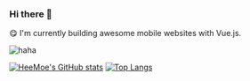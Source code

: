 ### Hi there 👋 

😋 I'm currently building awesome mobile websites with Vue.js. 

![haha](https://zsms.me/copy.gif)

[![HeeMoe's GitHub stats](https://github-readme-stats.vercel.app/api?username=heemoe&count_private=true&show_icons=true&theme=synthwave)](https://github.com/heemoe)
[![Top Langs](https://github-readme-stats.vercel.app/api/top-langs/?username=heemoe&layout=compact)](https://github.com/heemoe)
<!--
**heemoe/heemoe** is a ✨ _special_ ✨ repository because its `README.md` (this file) appears on your GitHub profile.

Here are some ideas to get you started:

- 🔭 I’m currently working on ...
- 🌱 I’m currently learning ...
- 👯 I’m looking to collaborate on ...
- 🤔 I’m looking for help with ...
- 💬 Ask me about ...
- 📫 How to reach me: ...
- 😄 Pronouns: ...
- ⚡ Fun fact: ...
-->
